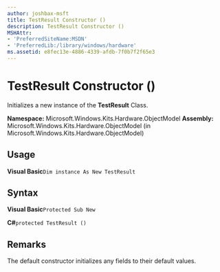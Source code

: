 ```yaml
---
author: joshbax-msft
title: TestResult Constructor ()
description: TestResult Constructor ()
MSHAttr:
- 'PreferredSiteName:MSDN'
- 'PreferredLib:/library/windows/hardware'
ms.assetid: e8fec13e-4886-4339-afdb-7f0b7f2f65e3
---
```


# TestResult Constructor ()


Initializes a new instance of the **TestResult** Class.

**Namespace:** Microsoft.Windows.Kits.Hardware.ObjectModel **Assembly:** Microsoft.Windows.Kits.Hardware.ObjectModel (in Microsoft.Windows.Kits.Hardware.ObjectModel)

## Usage


**Visual Basic**`Dim instance As New TestResult`

## Syntax


**Visual Basic**`Protected Sub New`

**C#**`protected TestResult ()`

## Remarks


The default constructor initializes any fields to their default values.

 

 






